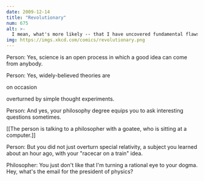 ```yaml
---
date: 2009-12-14
title: "Revolutionary"
num: 675
alt: >-
  I mean, what's more likely -- that I have uncovered fundamental flaws in this field that no one in it has ever thought about, or that I need to read a little more?  Hint: it's the one that involves less work.
img: https://imgs.xkcd.com/comics/revolutionary.png
---
```

Person: Yes, science is an open process in which a good idea can come from anybody.

Person: Yes, widely-believed theories are 

on occasion

 overturned by simple thought experiments.

Person: And yes, your philosophy degree equips you to ask interesting questions sometimes.

[[The person is talking to a philosopher with a goatee, who is sitting at a computer.]]

Person: But you did not just overturn special relativity, a subject you learned about an hour ago, with your "racecar on a train" idea.

Philosopher: You just don't like that I'm turning a rational eye to your dogma. Hey, what's the email for the president of physics?

